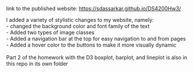 link to the published website: https://sdassarkar.github.io/DS4200Hw3/

I added a variety of stylistic changes to my website, namely: <br>
    - changed the background color and font family of the text <br>
    - Added two types of image classes <br>
    - Added a navigation bar at the top for easy navigation to and from pages <br>
    - Added a hover color to the buttons to make it more visually dynamic <br>
<br>
Part 2 of the homework with the D3 boxplot, barplot, and lineplot is also in this repo in its own folder
